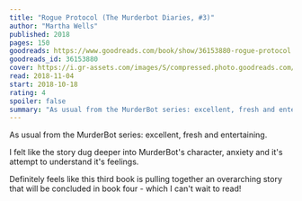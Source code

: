 ```yaml
---
title: "Rogue Protocol (The Murderbot Diaries, #3)"
author: "Martha Wells"
published: 2018
pages: 150
goodreads: https://www.goodreads.com/book/show/36153880-rogue-protocol
goodreads_id: 36153880
cover: https://i.gr-assets.com/images/S/compressed.photo.goodreads.com/books/1506001602l/36153880._SX98_.jpg
read: 2018-11-04
start: 2018-10-18
rating: 4
spoiler: false
summary: "As usual from the MurderBot series: excellent, fresh and entertaining."
---
```


As usual from the MurderBot series: excellent, fresh and entertaining.  
  
I felt like the story dug deeper into MurderBot's character, anxiety and it's attempt to understand it's feelings.  
  
Definitely feels like this third book is pulling together an overarching story that will be concluded in book four - which I can't wait to read!
